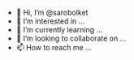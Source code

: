 - 👋 Hi, I’m @sarobolket
- 👀 I’m interested in ...
- 🌱 I’m currently learning ...
- 💞️ I’m looking to collaborate on ...
- 📫 How to reach me ...

<!---
sarobolket/sarobolket is a ✨ special ✨ repository because its `README.md` (this file) appears on your GitHub profile.
You can click the Preview link to take a look at your changes.
--->
